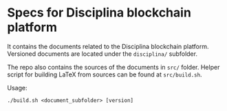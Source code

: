 # Specs for Disciplina blockchain platform

It contains the documents related to the Disciplina blockchain platform. Versioned documents are located under the `disciplina/` subfolder.

The repo also contains the sources of the documents in `src/` folder.
Helper script for building LaTeX from sources can be found at `src/build.sh`.

Usage:

    ./build.sh <document_subfolder> [version]
